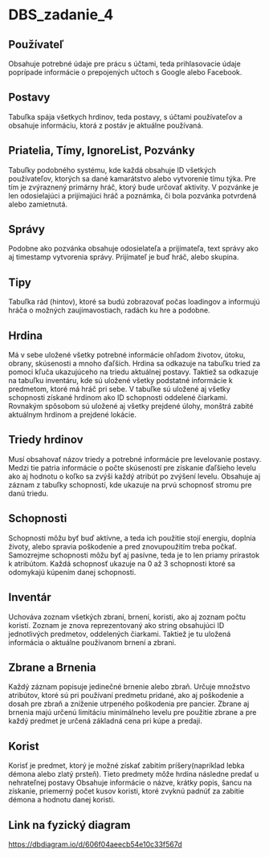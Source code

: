 # DBS_zadanie_4

## Používateľ
Obsahuje potrebné údaje pre prácu s účtami, teda prihlasovacie údaje poprípade informácie o prepojených učtoch s Google alebo Facebook.

## Postavy
Tabuľka spája všetkych hrdinov, teda postavy, s účtami používateľov a obsahuje informáciu, ktorá z postáv je aktuálne používaná.

## Priatelia, Tímy, IgnoreList, Pozvánky
Tabuľky podobného systému, kde každá obsahuje ID všetkých používateľov, ktorých sa dané kamarátstvo alebo vytvorenie tímu týka.
Pre tím je zvýraznený primárny hráč, ktorý bude určovať aktivity.
V pozvánke je len odosielajúci a prijímajúci hráč a poznámka, či bola pozvánka potvrdená alebo zamietnutá.

## Správy
Podobne ako pozvánka obsahuje odosielateľa a prijímateľa, text správy ako aj timestamp vytvorenia správy.
Prijímateľ je buď hráč, alebo skupina.

## Tipy
Tabuľka rád (hintov), ktoré sa budú zobrazovať počas loadingov a informujú hráča o možných zaujimavostiach, radách ku hre a podobne.

## Hrdina
Má v sebe uložené všetky potrebné informácie ohľadom životov, útoku, obrany, skúsenosti a mnoho ďaľších.
Hrdina sa odkazuje na tabuľku tried za pomoci kľuča ukazujúceho na triedu aktuálnej postavy.
Taktiež sa odkazuje na tabuľku inventáru, kde sú uložené všetky podstatné informácie k predmetom, ktoré má hráč pri sebe.
V tabuľke sú uložené aj všetky schopnosti získané hrdinom ako ID schopnosti oddelené čiarkami.
Rovnakým spôsobom sú uložené aj všetky prejdené úlohy, monštrá zabité aktuálnym hrdinom a prejdené lokácie.

## Triedy hrdinov
Musí obsahovať názov triedy a potrebné informácie pre levelovanie postavy.
Medzi tie patria informácie o počte skúseností pre získanie ďaľšieho levelu ako aj hodnotu o koľko sa zvýši každý atribút po zvýšení levelu.
Obsahuje aj záznam z tabuľky schopností, kde ukazuje na prvú schopnosť stromu pre danú triedu.

## Schopnosti
Schopnosti môžu byť buď aktívne, a teda ich použitie stojí energiu, doplnia životy, alebo spravia poškodenie a pred znovupoužitím treba počkať.
Samozrejme schopnosti môžu byť aj pasívne, teda je to len priamy prírastok k atribútom.
Každá schopnosť ukazuje na 0 až 3 schopnosti ktoré sa odomykajú kúpením danej schopnosti.

## Inventár
Uchováva zoznam všetkých zbraní, brnení, koristi, ako aj zoznam počtu koristí.
Zoznam je znova reprezentovaný ako string obsahujúci ID jednotlivých predmetov, oddelených čiarkami.
Taktiež je tu uložená informácia o aktuálne používanom brnení a zbrani.

## Zbrane a Brnenia
Každý záznam popisuje jedinečné brnenie alebo zbraň.
Určuje množstvo atribútov, ktoré sú pri používaní predmetu pridané, ako aj poškodenie a dosah pre zbraň a zníženie utrpeného poškodenia pre pancier.
Zbrane aj brnenia majú určenú limitáciu minimálneho levelu pre použitie zbrane a pre každý predmet je určená základná cena pri kúpe a predaji.

## Korist 
Korisť je predmet, ktorý je možné získať zabitím príšery(napríklad lebka démona alebo zlatý prsteň). Tieto predmety môže hrdina následne predať u nehrateľnej postavy
Obsahuje informácie o názve, krátky popis, šancu na získanie, priemerný počet kusov koristi, ktoré zvyknú padnúť za zabitie démona a hodnotu danej koristi.


## Link na fyzický diagram
https://dbdiagram.io/d/606f04aeecb54e10c33f567d